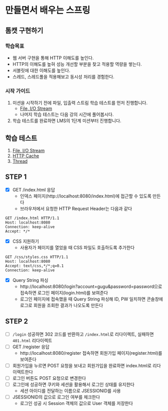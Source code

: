 # 만들면서 배우는 스프링

## 톰캣 구현하기

### 학습목표
- 웹 서버 구현을 통해 HTTP 이해도를 높인다.
- HTTP의 이해도를 높혀 성능 개선할 부분을 찾고 적용할 역량을 쌓는다.
- 서블릿에 대한 이해도를 높인다.
- 스레드, 스레드풀을 적용해보고 동시성 처리를 경험한다.

### 시작 가이드
1. 미션을 시작하기 전에 파일, 입출력 스트림 학습 테스트를 먼저 진행합니다.
    - [File, I/O Stream](study/src/test/java/study)
    - 나머지 학습 테스트는 다음 강의 시간에 풀어봅시다.
2. 학습 테스트를 완료하면 LMS의 1단계 미션부터 진행합니다.

## 학습 테스트
1. [File, I/O Stream](study/src/test/java/study)
2. [HTTP Cache](study/src/test/java/cache)
3. [Thread](study/src/test/java/thread)

## STEP 1
- [x] GET /index.html 응답
  - 인덱스 페이지(http://localhost:8080/index.html)에 접근할 수 있도록 만든다
  - 브라우저에서 요청한 HTTP Request Header는 다음과 같다
```http request
GET /index.html HTTP/1.1
Host: localhost:8080
Connection: keep-alive
Accept: */*

```

- [x] CSS 지원하기
  - 사용자가 페이지를 열었을 때 CSS 파일도 호출하도록 추가한다
```http request
GET /css/styles.css HTTP/1.1
Host: localhost:8080
Accept: text/css,*/*;q=0.1
Connection: keep-alive

```

- [x] Query String 파싱
  - http://localhost:8080/login?account=gugu&password=password으로 접속하면 로그인 페이지(login.html)를 보여준다
  - 로그인 페이지에 접속했을 때 Query String 파싱해 ID, PW 일치하면 콘솔창에 로그로 회원을 조회한 결과가 나오도록 만든다

## STEP 2

- [ ] `/login` 성공하면 302 코드를 반환하고 `/index.html`로 리다이렉트, 실패하면 `401.html` 리다이렉트
- [ ] GET /register 응답
  - http://localhost:8080/register 접속하면 회원가입 페이지(register.html)를 보여준다
- [ ] 회원가입을 누르면 POST 요청을 보내고 회원가입을 완료하면 index.html로 리다이렉트한다
- [ ] 로그인 버튼도 POST 요청으로 변경한다
- [ ] 로그인에 성공하면 쿠키와 세션을 활용해서 로그인 상태를 유지한다
  - 세션 아이디를 전달하는 이름으로 JSESSIONID를 사용
- [ ] JSESSIONID의 값으로 로그인 여부를 체크한다
  - 로그인 성공 시 Session 객체의 값으로 User 객체를 저장한다
